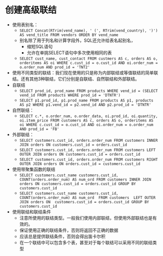 # 创建高级联结

- 使用表别名：
  - `SELECT Concat(RTrim(vend_name), ' (', RTrim(vend_country), ')') AS vend_title FROM vendors ORDER BY vend_name`
  - 别名除了用于列名和计算字段外，SQL还允许给表名起别名，
    - 缩短SQL语句
    - 允许在单挑SELECT语句中多次使用相同的表
  - `SELECT cust_name, cust_contact FROM custmers AS c, orders AS o, orderitems AS oi WHERE c.cust_id = o.cust_id AND oi.order_num = o.order_num AND prod_id = 'TNT2'`
- 使用不同类型的联结：我们现在使用的只是称为内部联结或等值联结的简单联结。还有其他3种联结，它们分别是自联结、自然联结和外部联结。
- 自联结
  - `SELECT prod_id, prod_name FROM products WHERE vend_id = (SELECT vend_id FROM products WHERE prod_id = 'DTNTR')`
  - `SELECT p1.prod_id, p1.prod_name FROM products AS p1, products AS p2 WHERE p1.vend_id = p2.vend_id AND p2.prod_id = 'DTNTR'`
- 自然联结：
  - `SELECT c.*, o.order_num, o.order_data, oi.prod_id, oi.quantity, oi.item_price FROM customers AS c, orders AS o, orderitems AS oi WHERE c.cust_id = o.cust_id AND oi.order_num = o.order_num AND prod_id = 'FB'`
- 外部联结：
  - `SELECT customers.cust_id, orders.order_num FROM customers INNER JOIN orders ON customers.cust_id = orders.cust_id`
  - `SELECT customers.cust_id, orders.order_num FROM customers LEFT OUTER JOIN orders ON customers.cust_id = orders.cust_id`
  - `SELECT customers.cust_id, orders.order_num FROM customers RIGHT OUTER JOIN orders ON orders.cust_id = customers.cust_id`
- 使用带聚集函数的联结
  - `SELECT customers.cust_name customers.cust_id, COUNT(orders.order_num) AS num_ord FROM customers INNER JOIN orders ON customers.cust_id = orders.cust_id GROUP BY customers.cust_id`
  - `SELECT customers.cust_name customers.cust_id, COUNT(orders.order_num) AS num_ord  FROM customers  LEFT OUTER JOIN orders ON  customers.cust_id = orders.cust_id GROUP BY customers.cust_id`
- 使用联结和联结条件
  - 注意所使用的联结类型。一般我们使用内部联结，但使用外部联结也是有效的。
  - 保证使用正确的联结条件，否则将返回不正确的数据
  - 应该总是提供联结条件，否则会得出笛卡尔积
  - 在一个联结中可以包含多个表，甚至对于每个联结可以采用不同的联结类型
